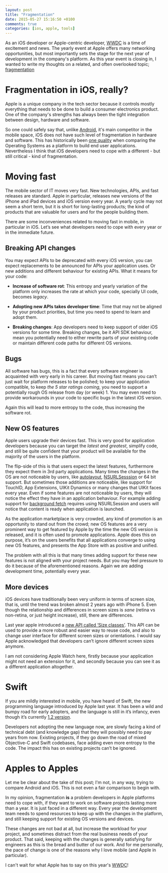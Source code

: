 ```yaml
---
layout: post
title: "Fragmentation"
date: 2015-05-27 15:16:50 +0100
comments: true
categories: [ios, apple, tools]
---
```



As an iOS developer or Apple-centric developer, [WWDC][wwdc] is a time of excitement and news. The yearly event at Apple offers many networking opportunities, but most importantly sets the stage for the next year of development in the company's platform. As this year event is closing in, I wanted to write my thoughts on a related, and often overlooked topic; [fragmentation][fragmentation]

<!-- more -->

# Fragmentation in iOS, really?

Apple is a unique company	in the tech sector because it controls mostly everything that needs to be done to build a consumer electronics product. One of the company's strengths has always been the tight integration between design, hardware and software.

So one could safely say that, unlike [Android][android], it's main competitor in the mobile space, iOS does not have such level of fragmentation in hardware and software. This has historically been [one quality][frag1] when comparing the Operating Systems as a platform to build end user applications. Nevertheless I think that iOS developers need to cope with a different - but still critical - kind of fragmentation.

# Moving fast

The mobile sector of IT moves very fast. New technologies, APIs, and fast releases are standard. Apple in particular, releases new versions of the iPhone and iPad devices and iOS version every year. A yearly cycle may not seem a short term, but it is short for long-lasting products; the kind of products that are valuable for users and for the people building them.

There are some inconveniences related to moving fast in mobile, in particular in iOS. Let’s see what developers need to cope with every year or in the immediate future.

## Breaking API changes

You may expect APIs to be deprecated with every iOS version, you can expect replacements to be announced for APIs your application uses. Or new additions and different behaviour for existing APIs. What it means for your code:

- **Increase of software rot**: This entropy and yearly variation of the platform only increases the rate at which your code, specially UI code, becomes *legacy*.

- **Adopting new APIs takes developer time**: Time that may not be aligned by your product priorities, but time you need to spend to learn and adopt them.

- **Breaking changes**: App developers need to keep support of older iOS versions for some time. Breaking changes, be it API SDK behaviour, mean you potentially need to either rewrite parts of your existing code or maintain different code paths for different OS versions.

## Bugs

All software has bugs, this is a fact that every software engineer is acquainted with very early in his career. But moving fast means you can’t just wait for platform releases to be polished; to keep your application compatible, to keep *the 5 star ratings coming*, you need to support a potentially rough OS release from day (or week) 1. You may even need to provide workarounds in your code to specific bugs in the latest iOS version.

Again this will lead to more entropy to the code, thus increasing the software rot.

## New OS features

Apple users upgrade their devices fast. This is very good for application developers because you can target the *latest and greatest*, simplify code, and still be quite confident that your product will be available for the majority of the users in the platform.

The flip-side of this is that users expect the latest features, furthermore they expect them in 3rd party applications. Many times the changes in the OS are not noticeable by users, like [autolayout][AutoLayout], [NSURLSesssion][nsurlsession] or 64 bit support. But sometimes those additions are noticeable, like support for TouchID, App Extensions, UIKit Dynamics or many changes that UIKit faces every year. Even if some features are not noticeable by users, they will notice the effect they have in an application behaviour. For example adding support for [background fetch][fetch] requires using NSURLSession and users will notice that content is ready when application is launched.

As the application marketplace is very crowded, any kind of promotion is an opportunity to stand out from the crowd; new OS features are a very prominent way to get featured by Apple by the time the new OS version is released, and it is often used to promote applications. Apple does this on purpose, it’s on the users benefits that all applications converge to using new OS features, and presents the App Store with as positive and unified.

The problem with all this is that many times adding support for these new features is not aligned with your project needs. But you may feel pressure to do it because of the aforementioned reasons. Again we are adding development time, potentially every year.

## More devices

iOS devices have traditionally been very uniform in terms of screen size, that is, until the trend was broken almost 2 years ago with iPhone 5. Even though the relationship and differences in screen sizes is *sane* (retina vs non-retina, or just height increase), still, there are differences.

Last year apple introduced a [new API called ‘Size classes’][sizes]. This API can be used to provide a more robust and easier way to reuse code, and also to change user interface for different screen sizes or orientations. I would say Apple acknowledged that developers can’t ignore different screen sizes anymore.

I am not considering Apple Watch here, firstly because your application might not need an extension for it, and secondly because you can see it as a different application altogether.

# Swift

If you are mildly interested in mobile, you have heard of Swift, the new programming language introduced by Apple last year. It has been a wild and bumpy road for early adopters, and the language is still in it’s infancy, even though it’s currently [1.2 version][swift].

Developers not adopting the new language now, are slowly facing a kind of technical debt (and knowledge gap) that they will possibly need to pay years from now. Existing projects, if they go down the road of mixed Objective-C and Swift codebases, face adding even more entropy to the code. The impact this has on existing projects can’t be ignored.

# Apples to Apples

Let me be clear about the take of this post; I'm not, in any way, trying to compare Android and iOS. This is not even a fair comparison to begin with.

In my opinion, fragmentation **is** a problem developers in Apple platforms need to cope with, if they want to work on software projects lasting more than a year. It is just faced in a different way. Every year the development team needs to spend resources to keep up with the changes in the platform, and still keeping support for existing OS versions and devices.

These changes are not bad at all, but increase the workload for your project, and sometimes distract from the real business needs of your product. That said, keeping with the changes is generally satisfying for engineers as this is the bread and butter of our work. And for me personally, the pace of change is one of the reasons why I love mobile (and Apple in particular).

I can't wait for what Apple has to say on this year's [WWDC][wwdc]!

[wwdc]: https://developer.apple.com/wwdc/
[fragmentation]: https://en.wikipedia.org/wiki/Fragmentation_(programming)
[frag1]: http://bgr.com/2013/12/13/android-fragmentation-vs-ios-fragmentation/
[android]: http://www.android.com/
[sizes]: https://developer.apple.com/library/prerelease/ios/releasenotes/General/WhatsNewIniOS/Articles/iOS8.html#//apple_ref/doc/uid/TP40014205-SW44
[nsurlsession]: https://developer.apple.com/library/ios/documentation/Foundation/Reference/NSURLSession_class/index.html
[autolayout]: https://developer.apple.com/library/ios/documentation/UserExperience/Conceptual/AutolayoutPG/index.html
[fetch]: https://developer.apple.com/library/ios/documentation/iPhone/Conceptual/iPhoneOSProgrammingGuide/BackgroundExecution/BackgroundExecution.html#//apple_ref/doc/uid/TP40007072-CH4-SW5
[swift]: https://developer.apple.com/library/ios/releasenotes/DeveloperTools/RN-Xcode/Chapters/xc6_release_notes.html#//apple_ref/doc/uid/TP40001051-CH4-SW3
